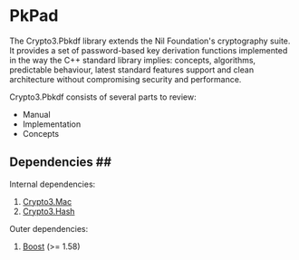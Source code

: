 # PkPad

The Crypto3.Pbkdf library extends the Nil Foundation's cryptography suite. It provides a set of password-based key derivation functions implemented in the way the C++ standard library implies: concepts, algorithms, predictable behaviour, latest standard features support and clean architecture without compromising security and performance.

Crypto3.Pbkdf consists of several parts to review:

* Manual
* Implementation
* Concepts

## Dependencies ## <a href="#pkpad_dependencies" id="pkpad_dependencies"></a>

Internal dependencies:

1. [Crypto3.Mac](https://github.com/nilfoundation/block.git)
2. [Crypto3.Hash](https://github.com/nilfoundation/hash.git)

Outer dependencies:

1. [Boost](https://boost.org) (>= 1.58)
